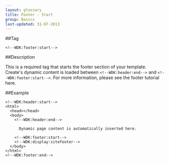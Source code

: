 ```yaml
---
layout: glossary
title: Footer - Start
group: Basics
last-updated: 31-07-2013
---
```


##Tag

`<!--WDK:footer:start-->`

##Description

This is a required tag that starts the footer section of your template. Create's dynamic content is loaded between `<!--WDK:header:end-->` and `<!--WDK:footer:start-->`. 
For more information, please see the footer tutorial here.

##Example

~~~
<!--WDK:header:start-->
<html>
  <head></head>
  <body>
    <!--WDK:header:end-->

      Dynamic page content is automatically inserted here.

    <!--WDK:footer:start-->
    <!--WDK:display:sitefooter-->
  </body>
</html>
<!--WDK:footer:end-->
~~~